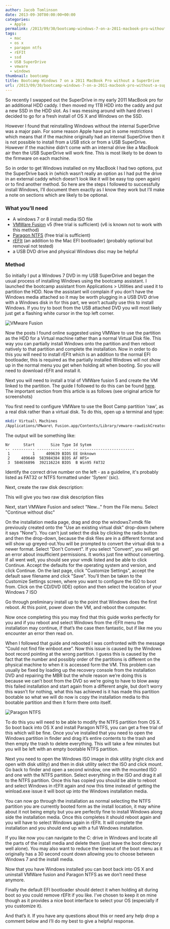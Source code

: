 ```yaml
---
author: Jacob Tomlinson
date: 2013-09-30T00:00:00+00:00
categories:
  - Apple
permalink: /2013/09/30/bootcamp-windows-7-on-a-2011-macbook-pro-without-a-superdrive/
tags:
  - mac
  - os x
  - paragon ntfs
  - rEFIt
  - ssd
  - USB SuperDrive
  - vmware
  - windows
thumbnail: bootcamp
title: Bootcamp Windows 7 on a 2011 MacBook Pro without a SuperDrive
url: /2013/09/30/bootcamp-windows-7-on-a-2011-macbook-pro-without-a-superdrive/
---
```


So recently I swapped out the SuperDrive in my early 2011 MacBook pro for an additional HDD caddy. I then moved my 1TB HDD into the caddy and put a new SSD in the HDD slot. As I was messing around with hard drives I decided to go for a fresh install of OS X and Windows on the SSD.

However I found that reinstalling Windows without the internal SuperDrive was a major pain. For some reason Apple have put in some restrictions which means that if the machine originally had an internal SuperDrive then it is not possible to install from a USB stick or from a USB SuperDrive. However if the machine didn&#8217;t come with an internal drive like a MacBook air then the USB SuperDrive will work fine. This is most likely to be down to the firmware on each machine.

So in order to get Windows installed on my MacBook I had two options, put the SuperDrive back in (which wasn&#8217;t really an option as I had put the drive in an external caddy which doesn&#8217;t look like it will be easy top open again) or to find another method. So here are the steps I followed to successfully install Windows, I&#8217;ll document them exactly as I know they work but I&#8217;ll make a note on sections which are likely to be optional.

### What you&#8217;ll need

*   A windows 7 or 8 install media ISO file
*   <a title="VMWare Fusion" href="http://www.vmware.com/uk/products/fusion/" target="_blank">VMWare Fusion</a> v5 (free trial is sufficient) (v6 is known not to work with this method)
*   <a title="Paragon NTFS" href="http://www.paragon-software.com/home/ntfs-mac/" target="_blank">Paragon NTFS</a> (free trial is sufficient)
*   <a title="rEFIt" href="http://refit.sourceforge.net/" target="_blank">rEFIt</a> (an addition to the Mac EFI bootloader) (probably optional but removal not tested)
*   a USB DVD drive and physical Windows disc may be helpful

### Method

So initially I put a Windows 7 DVD in my USB SuperDrive and began the usual process of installing Windows using the bootcamp assistant. I launched the bootcamp assistant from Applications > Utilities and used it to partition the HDD. Now the assistant will complain if you don&#8217;t have the Windows media attached so it may be worth plugging in a USB DVD drive with a Windows disk in for this part, we won&#8217;t actually use this to install Windows. If you try to boot from the USB attached DVD you will most likely just get a flashing white cursor in the top left corner.

![VMware Fusion](http://i.imgur.com/Be3I5gL.png)

Now the posts I found online suggested using VMWare to use the partition as the HDD for a Virtual machine rather than a normal Virtual Disk file. This way you can partially install Windows onto the partition and then reboot natively to that partition and complete the installation. Now in order to do this you will need to install rEFIt which is an addition to the normal EFI bootloader, this is required as the partially installed Windows will not show up in the normal menu you get when holding alt when booting. So you will need to download rEFIt and install it.

Next you will need to install a trial of VMWare fusion 5 and create the VM linked to the partition. The guide I followed to do this can be found <a title="Installing Windows on a Macbook Pro without a Superdrive" href="http://www.andrewsavory.com/blog/2011/2156" target="_blank">here</a>. The important section from this article is as follows (see original article for screenshots)

You first need to configure VMWare to use the Boot Camp partition 'raw', as a real disk rather than a virtual disk. To do this, open up a terminal and type:

```bash
mkdir Virtual\ Machines
/Applications/VMware\ Fusion.app/Contents/Library/vmware-rawdiskCreator print /dev/disk0
```

The output will be something like:

```
Nr      Start       Size Type Id Sytem
-- ---------- ---------- ---- -- ------------------------
 1          1     409639 BIOS EE Unknown
 2     409640  583984384 BIOS AF HFS+
 3  584656896  392116224 BIOS  B Win95 FAT32
```

Identify the correct drive number on the left - as a guideline, it's probably listed as FAT32 or NTFS formatted under 'Sytem' (sic).

Next, create the raw disk description:

This will give you two raw disk description files

Next, start VMWare Fusion and select "New..." from the File menu. Select "Continue without disc"

On the installation media page, drag and drop the windows7.vmdk file previously created onto the "Use an existing virtual disk" drop-down (where it says "None"). You can't just select the disk by clicking the radio button and then the drop-down, because the disk files are in a different format and will show up greyed-out.You will be prompted to convert the virtual disk to a newer format. Select "Don't Convert". If you select "Convert", you will get an error about insufficient permissions. It works just fine without converting. If all went well, you should see your vmdk listed and be able to click Continue. Accept the defaults for the operating system and version, and click Continue. On the last page, click "Customize Settings", accept the default save filename and click "Save". You'll then be taken to the Customize Settings screen, where you want to configure the ISO to boot from. Click on the CD/DVD (IDE) option and then select the location of your Windows 7 ISO

Go through preliminary install up to the point that Windows does the first reboot. At this point, power down the VM, and reboot the computer.

Now once completing this you may find that this guide works perfectly for you and if you reboot and select Windows from the rEFIt menu the installation may continue, if that&#8217;s the case then fantastic, but if like me you encounter an error then read on.

When I followed that guide and rebooted I was confronted with the message &#8220;Could not find file winboot.exe&#8221;. Now this issue is caused by the Windows boot record pointing at the wrong partition. I guess this is caused by the fact that the number and possibly order of the partitions is different on the physical machine to when it is accessed form the VM. This problem can usually be fixed by loading up the recovery console from the installation DVD and repairing the MBR but the whole reason we&#8217;re doing this is because we can&#8217;t boot from the DVD so we&#8217;re going to have to blow away this failed installation and start again from a different angle, but don&#8217;t worry this wasn&#8217;t for nothing, what this has achieved is it has made this partition bootable so what we will do now is copy the installation media to this bootable partition and then it form there onto itself.

![Paragon NTFS](http://i.imgur.com/rQnMhnD.png)

To do this you will need to be able to modify the NTFS partition from OS X. So boot back into OS X and install Paragon NTFS, you can get a free trial of this which will be fine. Once you&#8217;ve installed that you need to open the Windows partition in finder and drag it&#8217;s entire contents to the trash and then empty the trash to delete everything. This will take a few minutes but you will be left with an empty bootable NTFS partition.

Next you need to open the Windows ISO image in disk utility (right click and open with disk utility) and then in disk utility select the ISO and click mount. Go back to finder and open a second window, one with the mounted ISO and one with the NTFS partition. Select everything in the ISO and drag it all to the NTFS partition. Once this has copied you should be able to reboot and select Windows in rEFIt again and now this time instead of getting the winload.exe issue it will boot up into the Windows installation media.

You can now go through the installation as normal selecting the NTFS partition you are currently booted form as the install location, it may whine about it not being empty but you are perfectly fine to install Windows along side the installation media. Once this completes it should reboot again and you will have to select Windows again in rEFIt. It will complete the installation and you should end up with a full Windows installation.

If you like now you can navigate to the C: drive in Windows and locate all the parts of the install media and delete them (just leave the boot directory well alone). You may also want to reduce the timeout of the boot menu as it originally has a 30 second count down allowing you to choose between Windows 7 and the install media.

Now that you have Windows installed you can boot back into OS X and uninstall VMWare fusion and Paragon NTFS as we don&#8217;t need these anymore.

Finally the default EFI bootloader should detect it when holding alt during boot so you could remove rEFIt if you like. I&#8217;ve chosen to keep it on mine though as it provides a nice boot interface to select your OS (especially if you customize it).

And that&#8217;s it. If you have any questions about this or need any help drop a comment below and I&#8217;ll do my best to give a helpful response.
